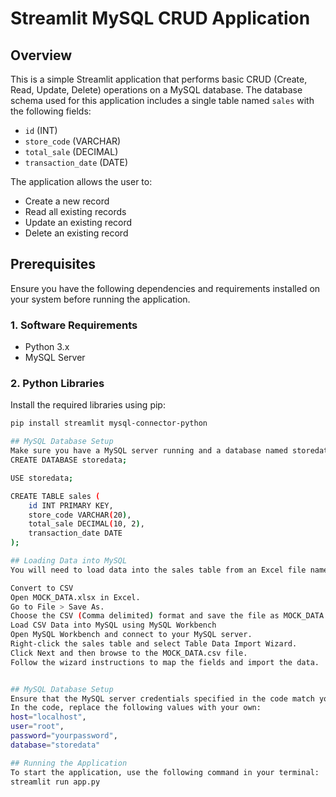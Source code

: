 # Streamlit MySQL CRUD Application

## Overview
This is a simple Streamlit application that performs basic CRUD (Create, Read, Update, Delete) operations on a MySQL database. The database schema used for this application includes a single table named `sales` with the following fields:

- `id` (INT)
- `store_code` (VARCHAR)
- `total_sale` (DECIMAL)
- `transaction_date` (DATE)

The application allows the user to:
- Create a new record
- Read all existing records
- Update an existing record
- Delete an existing record

## Prerequisites
Ensure you have the following dependencies and requirements installed on your system before running the application.

### 1. Software Requirements
- Python 3.x
- MySQL Server

### 2. Python Libraries
Install the required libraries using pip:

```bash
pip install streamlit mysql-connector-python

## MySQL Database Setup
Make sure you have a MySQL server running and a database named storedata with a table named sales. You can create these by running the following SQL commands:
CREATE DATABASE storedata;

USE storedata;

CREATE TABLE sales (
    id INT PRIMARY KEY,
    store_code VARCHAR(20),
    total_sale DECIMAL(10, 2),
    transaction_date DATE
);

## Loading Data into MySQL
You will need to load data into the sales table from an Excel file named MOCK_DATA.xlsx. First, convert the Excel file to CSV format.

Convert to CSV
Open MOCK_DATA.xlsx in Excel.
Go to File > Save As.
Choose the CSV (Comma delimited) format and save the file as MOCK_DATA.csv.
Load CSV Data into MySQL using MySQL Workbench
Open MySQL Workbench and connect to your MySQL server.
Right-click the sales table and select Table Data Import Wizard.
Click Next and then browse to the MOCK_DATA.csv file.
Follow the wizard instructions to map the fields and import the data.


## MySQL Database Setup
Ensure that the MySQL server credentials specified in the code match your MySQL server configuration
In the code, replace the following values with your own:
host="localhost",
user="root",
password="yourpassword",
database="storedata"

## Running the Application
To start the application, use the following command in your terminal:
streamlit run app.py

